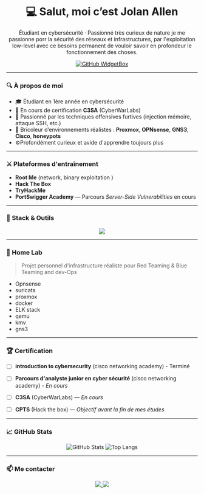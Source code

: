 <h1 align="center">💻 Salut, moi c’est Jolan Allen</h1>

<p align="center">
  Étudiant en cybersécurité · Passionné très curieux de nature je me passionne porr la sécurité des réseaux et infrastructures, par l'exploitation low-level avec ce besoins permanent de vouloir savoir en profondeur le fonctionnement des choses. 
</p>

<p align="center">
  <a href="https://github.com/EnzoColantonio34">
    <img src="https://github-widgetbox.vercel.app/api/profile?username=jolanallen&data=followers,repositories,stars,commits&theme=darkmode" alt="GitHub WidgetBox" />
  </a>
</p>

---

### 🔍 À propos de moi

- 🎓 Étudiant en 1ère année en cybersécurité
- 🔐 En cours de certification **C3SA** (CyberWarLabs)
- 🧠 Passionné par les techniques offensives furtives (injection mémoire, attaque SSH, etc.)
- 🧰 Bricoleur d’environnements réalistes : **Proxmox**, **OPNsense**, **GNS3**, **Cisco**, **honeypots**
- ⚙️Profondément curieux et avide d'apprendre toujours plus

---

### ⚔️ Plateformes d'entraînement

- **Root Me** (network, binary exploitation )
- **Hack The Box**
- **TryHackMe**
- **PortSwigger Academy** — Parcours *Server-Side Vulnerabilities* en cours 

---

### 🧰 Stack & Outils

<p align="center">
  <img src="https://skillicons.dev/icons?i=c,cpp,python,bash,linux,raspberrypi,arduino,docker,git,vscode,markdown&perline=8" />
</p>

---

### 🧱 Home Lab

> Projet personnel d’infrastructure réaliste pour Red Teaming & Blue Teaming and dev-Ops
- Opnsense
- suricata
- proxmox
- docker
- ELK stack
- qemu
- kmv
- gns3

---


### 🏆 Certification

- [ ] **introduction to  cybersecurity** (cisco networking academy) - Terminé

- [ ] **Parcours d'analyste junior en cyber sécurité** (cisco networking academy) - *En cours*

- [ ] **C3SA** (CyberWarLabs) — *En cours*
  
- [ ] **CPTS** (Hack the box) — *Objectif avant la fin de mes études*

---

### 📈 GitHub Stats

<p align="center">
  <img src="https://github-readme-stats.vercel.app/api?username=jolanallen&show_icons=true&theme=radical" alt="GitHub Stats" />
  <img src="https://github-readme-stats.vercel.app/api/top-langs/?username=jolanallen&layout=compact&theme=radical" alt="Top Langs" />
</p>

---

### 📫 Me contacter

<p align="center">
  <a href="mailto:jolan.allen.pro@gmail.com">
    <img src="https://img.shields.io/badge/email-D14836?style=for-the-badge&logo=gmail&logoColor=white"/>
  </a>
  <a href="https://github.com/jolanallen">
    <img src="https://img.shields.io/badge/GitHub-100000?style=for-the-badge&logo=github&logoColor=white"/>
  </a>
</p>
